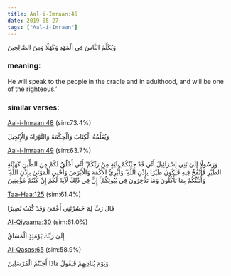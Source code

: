 ```yaml
---
title: Aal-i-Imraan:46
date: 2019-05-27
tags: ["Aal-i-Imraan"]
---
```

وَيُكَلِّمُ النَّاسَ فِي الْمَهْدِ وَكَهْلًا وَمِنَ الصَّالِحِينَ
### meaning: 
He will speak to the people in the cradle and in adulthood, and will be one of the righteous.’
### similar verses: 

[Aal-i-Imraan:48](/3/48) (sim:73.4%)

وَيُعَلِّمُهُ الْكِتَابَ وَالْحِكْمَةَ وَالتَّوْرَاةَ وَالْإِنْجِيلَ

[Aal-i-Imraan:49](/3/49) (sim:63.7%)

وَرَسُولًا إِلَىٰ بَنِي إِسْرَائِيلَ أَنِّي قَدْ جِئْتُكُمْ بِآيَةٍ مِنْ رَبِّكُمْ ۖ أَنِّي أَخْلُقُ لَكُمْ مِنَ الطِّينِ كَهَيْئَةِ الطَّيْرِ فَأَنْفُخُ فِيهِ فَيَكُونُ طَيْرًا بِإِذْنِ اللَّهِ ۖ وَأُبْرِئُ الْأَكْمَهَ وَالْأَبْرَصَ وَأُحْيِي الْمَوْتَىٰ بِإِذْنِ اللَّهِ ۖ وَأُنَبِّئُكُمْ بِمَا تَأْكُلُونَ وَمَا تَدَّخِرُونَ فِي بُيُوتِكُمْ ۚ إِنَّ فِي ذَٰلِكَ لَآيَةً لَكُمْ إِنْ كُنْتُمْ مُؤْمِنِينَ

[Taa-Haa:125](/20/125) (sim:61.4%)

قَالَ رَبِّ لِمَ حَشَرْتَنِي أَعْمَىٰ وَقَدْ كُنْتُ بَصِيرًا

[Al-Qiyaama:30](/75/30) (sim:61.0%)

إِلَىٰ رَبِّكَ يَوْمَئِذٍ الْمَسَاقُ

[Al-Qasas:65](/28/65) (sim:58.9%)

وَيَوْمَ يُنَادِيهِمْ فَيَقُولُ مَاذَا أَجَبْتُمُ الْمُرْسَلِينَ
